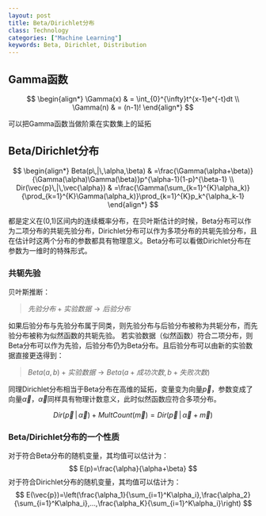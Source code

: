 ```yaml
---
layout: post
title: Beta/Dirichlet分布
class: Technology
categories: ["Machine Learning"]
keywords: Beta, Dirichlet, Distribution
---
```


## **Gamma函数**
$$
\begin{align*}
\Gamma(x) & = \int_{0}^{\infty}t^{x-1}e^{-t}dt
\\
\Gamma(n) & = (n-1)!
\end{align*}
$$

可以把Gamma函数当做阶乘在实数集上的延拓

## **Beta/Dirichlet分布**
$$
\begin{align*}
Beta(p\,|\,\alpha,\beta) & =\frac{\Gamma(\alpha+\beta)}{\Gamma(\alpha)\Gamma(\beta)}p^{\alpha-1}(1-p)^{\beta-1}
\\
Dir(\vec{p}\,|\,\vec{\alpha}) & =\frac{\Gamma(\sum_{k=1}^{K}\alpha_k)}{\prod_{k=1}^{K}\Gamma(\alpha_k)}\prod_{k=1}^{K}p_k^{\alpha_k-1}
\end{align*}
$$

都是定义在(0,1)区间内的连续概率分布，在贝叶斯估计的时候，Beta分布可以作为二项分布的共轭先验分布，Dirichlet分布可以作为多项分布的共轭先验分布，且在估计时这两个分布的参数都具有物理意义。Beta分布可以看做Dirichlet分布在参数为一维时的特殊形式。

### **共轭先验**
贝叶斯推断：

> $先验分布 + 实验数据 \rightarrow 后验分布$

如果后验分布与先验分布属于同类，则先验分布与后验分布被称为共轭分布，而先验分布被称为似然函数的共轭先验。
若实验数据（似然函数）符合二项分布，则Beta分布可以作为先验，后验分布仍为Beta分布。且后验分布可以由新的实验数据直接更迭得到：

> $Beta(a, b) + 实验数据 \rightarrow Beta(a + 成功次数, b + 失败次数)$

同理Dirichlet分布相当于Beta分布在高维的延拓，变量变为向量$\vec{p}$，参数变成了向量$\vec\alpha$，$\vec\alpha$同样具有物理计数意义，此时似然函数应符合多项分布。

$$
Dir(\vec{p}\,|\,\vec{\alpha}) + MultCount(\vec{m}) = Dir(\vec{p}\,|\,\vec{\alpha}+\vec{m})
$$

### **Beta/Dirichlet分布的一个性质**
对于符合Beta分布的随机变量，其均值可以估计为：
$$
E(p)=\frac{\alpha}{\alpha+\beta}
$$
对于符合Dirichlet分布的随机变量，其均值可以估计为：
$$
E(\vec{p})=\left(\frac{\alpha_1}{\sum_{i=1}^K\alpha_i},\frac{\alpha_2}{\sum_{i=1}^K\alpha_i},...,\frac{\alpha_K}{\sum_{i=1}^K\alpha_i}\right)
$$
